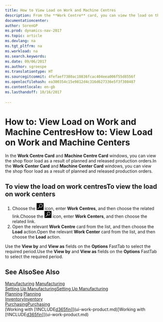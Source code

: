 ```yaml
---
title: How to View Load on Work and Machine Centres
description: From the **Work Centre** card, you can view the load on the work centres as a result of released production orders.
documentationcenter: 
author: SorenGP
ms.prod: dynamics-nav-2017
ms.topic: article
ms.devlang: na
ms.tgt_pltfrm: na
ms.workload: na
ms.search.keywords: 
ms.date: 09/06/2017
ms.author: sgroespe
ms.translationtype: HT
ms.sourcegitcommit: 4fefaef7380ac10836fcac404eea006f55d8556f
ms.openlocfilehash: ea300354c15e9812d4c316d627336e5f3f308487
ms.contentlocale: en-gb
ms.lasthandoff: 10/16/2017

---
```

# <a name="how-to-view-load-on-work-and-machine-centers"></a><span data-ttu-id="8f93c-103">How to: View Load on Work and Machine Centres</span><span class="sxs-lookup"><span data-stu-id="8f93c-103">How to: View Load on Work and Machine Centers</span></span>
<span data-ttu-id="8f93c-104">In the **Work Centre Card** and **Machine Centre Card** windows, you can view the shop floor load as a result of planned and released production orders.</span><span class="sxs-lookup"><span data-stu-id="8f93c-104">In the **Work Center Card** and **Machine Center Card** windows, you can view the shop floor load as a result of planned and released production orders.</span></span>    

## <a name="to-view-the-load-on-work-centers"></a><span data-ttu-id="8f93c-105">To view the load on work centres</span><span class="sxs-lookup"><span data-stu-id="8f93c-105">To view the load on work centers</span></span>  
1.  <span data-ttu-id="8f93c-106">Choose the ![Search for Page or Report](media/ui-search/search_small.png "Search for Page or Report icon") icon, enter **Work Centres**, and then choose the related link.</span><span class="sxs-lookup"><span data-stu-id="8f93c-106">Choose the ![Search for Page or Report](media/ui-search/search_small.png "Search for Page or Report icon") icon, enter **Work Centers**, and then choose the related link.</span></span>  
2.  <span data-ttu-id="8f93c-107">Open the relevant **Work Centre** card from the list, and then choose the **Load** action.</span><span class="sxs-lookup"><span data-stu-id="8f93c-107">Open the relevant **Work Center** card from the list, and then choose the **Load** action.</span></span>  

<span data-ttu-id="8f93c-108">Use the **View by** and **View as** fields on the **Options** FastTab to select the required period.</span><span class="sxs-lookup"><span data-stu-id="8f93c-108">Use the **View by** and **View as** fields on the **Options** FastTab to select the required period.</span></span>  

## <a name="see-also"></a><span data-ttu-id="8f93c-109">See Also</span><span class="sxs-lookup"><span data-stu-id="8f93c-109">See Also</span></span>  
<span data-ttu-id="8f93c-110">[Manufacturing](production-manage-manufacturing.md)  </span><span class="sxs-lookup"><span data-stu-id="8f93c-110">[Manufacturing](production-manage-manufacturing.md)  </span></span>  
[<span data-ttu-id="8f93c-111">Setting Up Manufacturing</span><span class="sxs-lookup"><span data-stu-id="8f93c-111">Setting Up Manufacturing</span></span>](production-configure-production-processes.md)  
<span data-ttu-id="8f93c-112">[Planning](production-planning.md)    </span><span class="sxs-lookup"><span data-stu-id="8f93c-112">[Planning](production-planning.md)    </span></span>  
[<span data-ttu-id="8f93c-113">Inventory</span><span class="sxs-lookup"><span data-stu-id="8f93c-113">Inventory</span></span>](inventory-manage-inventory.md)  
[<span data-ttu-id="8f93c-114">Purchasing</span><span class="sxs-lookup"><span data-stu-id="8f93c-114">Purchasing</span></span>](purchasing-manage-purchasing.md)  
<span data-ttu-id="8f93c-115">[Working with [!INCLUDE[d365fin](includes/d365fin_md.md)]](ui-work-product.md)</span><span class="sxs-lookup"><span data-stu-id="8f93c-115">[Working with [!INCLUDE[d365fin](includes/d365fin_md.md)]](ui-work-product.md)</span></span>


